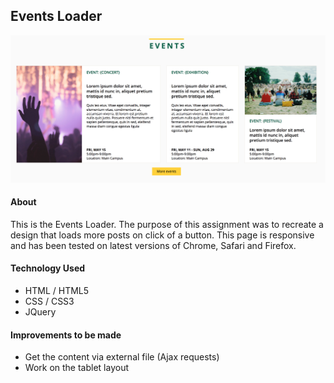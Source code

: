 ## Events Loader 
![Alt text](https://github.com/annakviese/events/blob/master/documentation/images/events-screenshot.png)

#### About
This is the Events Loader. 
The purpose of this assignment was to recreate a design that loads more posts on click of a button. 
This page is responsive and has been tested on latest versions of Chrome, Safari and Firefox.

#### Technology Used

* HTML / HTML5
* CSS / CSS3
* JQuery 

#### Improvements to be made

* Get the content via external file (Ajax requests)
* Work on the tablet layout 